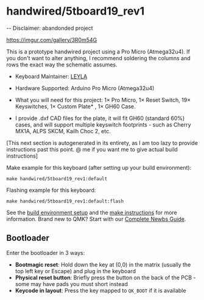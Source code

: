 # handwired/5tboard19_rev1

-- Disclaimer: abandonded project

https://imgur.com/gallery/3R0m54G

This is a prototype handwired project using a Pro Micro (Atmega32u4).
If you don't want to alter anything, I recommend soldering the columns and rows the exact way the schematic assumes.

* Keyboard Maintainer: [LEYLA](https://github.com/Leylanator)
* Hardware Supported: Arduino Pro Micro (Atmega32u4)
* What you will need for this project: 1× Pro Micro, 1× Reset Switch, 19× Keyswitches, 1× Custom Plate* , 1× GH60 Case.

* I provide .dxf CAD files for the plate, it will fit GH60 (standard 60%) cases, and will support multiple keyswitch footprints - such as Cherry MX1A, ALPS SKCM, Kailh Choc 2, etc.

[This next section is autogenerated in its entirety, as I am too lazy to provide instructions past this point. @ me if you want me to give actual build instructions]

Make example for this keyboard (after setting up your build environment):

    make handwired/5tboard19_rev1:default

Flashing example for this keyboard:

    make handwired/5tboard19_rev1:default:flash

See the [build environment setup](https://docs.qmk.fm/#/getting_started_build_tools) and the [make instructions](https://docs.qmk.fm/#/getting_started_make_guide) for more information. Brand new to QMK? Start with our [Complete Newbs Guide](https://docs.qmk.fm/#/newbs).

## Bootloader

Enter the bootloader in 3 ways:

* **Bootmagic reset**: Hold down the key at (0,0) in the matrix (usually the top left key or Escape) and plug in the keyboard
* **Physical reset button**: Briefly press the button on the back of the PCB - some may have pads you must short instead
* **Keycode in layout**: Press the key mapped to `QK_BOOT` if it is available
